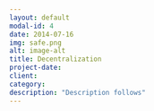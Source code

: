 ```yaml
---
layout: default
modal-id: 4
date: 2014-07-16
img: safe.png
alt: image-alt
title: Decentralization
project-date:
client:
category:
description: "Description follows"
---
```

